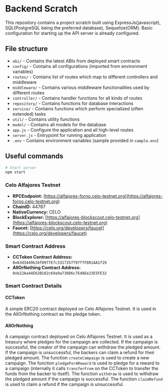 # Backend Scratch

This repository contains a project scratch built using ExpressJs(javascript), SQL(PostgreSQL being the preferred database), Sequelize(ORM). Basic configuration for starting up the API server is already configured.

## File structure

- `abi/` - Contains the latest ABIs from deployed smart contracts
- `config/` - Contains all configurations (imported from environment variables)
- `routes/` - Contains list of routes which map to different controllers and middleware
- `middleware/` - Contains various middleware functionalities used by different routes
- `controller/` - Contains handler functions for all kinds of routes
- `repository/` - Contains functions for database interactions
- `service/` - Contains functions which perform specialized (often extended) tasks 
- `util/` - Contains utility functions
- `model/` - Contains all models for the database
- `app.js` - Configure the application and all high-level routes
- `server.js` - Entrypoint for running application
- `.env` - Contains environment variables (sample provided in `sample.env`)

## Useful commands

```bash
# Start server
npm start
```

### Celo Alfajores Testnet
- **RPCEndpoint:** [https://alfajores-forno.celo-testnet.org](https://alfajores-forno.celo-testnet.org)
- **ChainID:** 44787
- **NativeCurrency:** CELO
- **BlockExplorer:** [https://alfajores-blockscout.celo-testnet.org](https://alfajores-blockscout.celo-testnet.org)
- **Faucet:** [https://celo.org/developers/faucet](https://celo.org/developers/faucet)

### Smart Contract Address

- **CCToken Contract Address:** `0x63d3449b18f0977E7c3317357797ffF801AA1f19`
- **AllOrNothing Contract Address:** `0xb22Aa44E62B182c69a9a738D6c7EdAEe23E5FE32`

### Smart Contract Details
#### CCToken
A simple ERC20 contract deployed on Celo Alfajores Testnet. It is used in the AllOrNothing contract as the pledge token.
#### AllOrNothing
A campaign contract deployed on Celo Alfajores Testnet. It is used as a treasury where pledges for the campaign are collected. If the campaign is successful, the creator of the campaign can withdraw the pledged amount. If the campaign is unsuccessful, the backers can claim a refund for their pledged amount. The function `createCampaign` is used to create a new campaign. The function `pledgeForAReward` is used to pledge for a reward to a campaign (internally it calls `transferFrom` on the CCToken to transfer the funds from the backer to itself). The function `withdraw` is used to withdraw the pledged amount if the campaign is successful. The function `claimRefund` is used to claim a refund if the campaign is unsuccessful.
